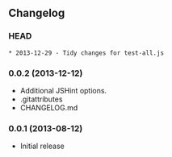 ## Changelog

### HEAD

```
* 2013-12-29 - Tidy changes for test-all.js
```

### 0.0.2 (2013-12-12)

* Additional JSHint options.
* .gitattributes
* CHANGELOG.md

### 0.0.1 (2013-08-12)

* Initial release